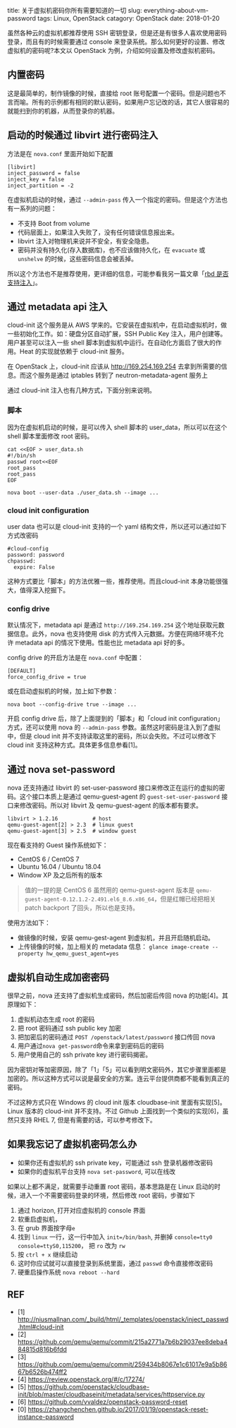 title: 关于虚拟机密码你所有需要知道的一切
slug: everything-about-vm-password
tags: Linux, OpenStack
catagory: OpenStack
date: 2018-01-20


虽然各种云的虚拟机都推荐使用 SSH 密钥登录，但是还是有很多人喜欢使用密码登录，而且有的时候需要通过 console 来登录系统。那么如何更好的设置、修改虚拟机的密码呢?本文以 OpenStack 为例，介绍如何设置及修改虚拟机密码。

## 内置密码

这是最简单的，制作镜像的时候，直接给 root 账号配置一个密码。但是问题也不言而喻。所有的示例都有相同的默认密码，如果用户忘记改的话，其它人很容易的就能扫到你的机器，从而登录你的机器。

## 启动的时候通过 libvirt 进行密码注入

方法是在 `nova.conf` 里面开始如下配置

    [libvirt]
    inject_password = false
    inject_key = false
    inject_partition = -2
    
在虚拟机启动的时候，通过 `--admin-pass` 传入一个指定的密码。但是这个方法也有一系列的问题：

- 不支持 Boot from volume
- 代码层面上，如果注入失败了，没有任何错误信息报出来。
- libvirt 注入对物理机来说并不安全，有安全隐患。
- 密码并没有持久化(存入数据库)，也不应该做持久化，在 `evacuate` 或 `unshelve` 的时候，这些密码信息会被丢掉。

所以这个方法也不是推荐使用，更详细的信息，可能参看我另一篇文章「[rbd 是否支持注入](http://xcodest.me/inject-file-in-rbd.html)」。

## 通过 metadata api 注入

cloud-init 这个服务是从 AWS 学来的。它安装在虚拟机中，在启动虚拟机时，做一些初始化工作。如：硬盘分区自动扩展，SSH Public Key 注入，用户创建等。用户甚至可以注入一些 shell 脚本到虚拟机中运行。在自动化方面启了很大的作用。Heat 的实现就依赖于 cloud-init 服务。

在 OpenStack 上，cloud-init 应该从 http://169.254.169.254 去拿到所需要的信息。而这个服务是通过 iptables 转到了 neutron-metadata-agent 服务上

通过 cloud-init 注入也有几种方式，下面分别来说明。

### 脚本

因为在虚拟机启动的时候，是可以传入 shell 脚本的 user_data，所以可以在这个 shell 脚本里面修改 root 密码。

	cat <<EOF > user_data.sh
	#!/bin/sh
	passwd root<<EOF
	root_pass
	root_pass
	EOF
    
    nova boot --user-data ./user_data.sh --image ...

### cloud init configuration

user data 也可以是 cloud-init 支持的一个 yaml 结构文件，所以还可以通过如下方式改密码

	#cloud-config
    password: password
    chpasswd:
      expire: False

这种方式要比「脚本」的方法优雅一些，推荐使用。而且cloud-init 本身功能很强大，值得深入挖掘下。

### config drive

默认情况下，metadata api 是通过 `http://169.254.169.254` 这个地址获取元数据信息。此外，nova 也支持使用 disk 的方式传入元数据。方便在网络环境不允许 metadata api 的情况下使用。性能也比 metadata api 好的多。

config drive 的开启方法是在 `nova.conf` 中配置：
	
	[DEFAULT]
	force_config_drive = true

或在启动虚拟机的时候，加上如下参数：

	nova boot --config-drive true --image ...
    
开启 config drive 后，除了上面提到的「脚本」和「cloud init configuration」方式，还可以使用 nova 的 `--admin-pass` 参数。虽然这时密码是注入到了虚拟中，但是 cloud init 并不支持读取这里的密码，所以会失败。不过可以修改下 cloud init 支持这种方式。具体更多信息参看[1]。

## 通过 nova set-password

nova 还支持通过 libvirt 的 set-user-password 接口来修改正在运行的虚拟的密码。这个接口本质上是通过 qemu-guest-agent 的 `guest-set-user-password` 接口来修改密码。所以对 libvirt 及 qemu-guest-agent 的版本都有要求。

	libvirt > 1.2.16		   # host
    qemu-guest-agent[2] > 2.3  # linux guest
    qemu-guest-agent[3] > 2.5  # window guest
    
现在看支持的 Guest 操作系统如下：

- CentOS 6 / CentOS 7
- Ubuntu 16.04 / Ubuntu 18.04
- Window XP 及之后所有的版本
    
> 值的一提的是 CentOS 6 虽然用的 qemu-guest-agent 版本是 `qemu-guest-agent-0.12.1.2-2.491.el6_8.6.x86_64`，但是红帽已经把相关 patch backport 了回头，所以也是支持。

使用方法如下：

- 做镜像的时候，安装 qemu-gest-agent 到虚拟机，并且开启随机启动。
- 上传镜像的时候，加上相关的 metadata 信息： `glance image-create --property hw_qemu_guest_agent=yes`

## 虚拟机自动生成加密密码

很早之前，nova 还支持了虚拟机生成密码，然后加密后传回 nova 的功能[4]。其原理如下：

1. 虚拟机动态生成 root 的密码
2. 把 root 密码通过 ssh public key 加密
3. 把加密后的密码通过 `POST /openstack/latest/password` 接口传回 nova
4. 用户通过`nova get-password`命令来拿到密码后的密码
5. 用户使用自己的 ssh private key 进行密码揭密。

因为密钥对等加密原因，除了「1」「5」可以看到明文密码外，其它步骤里面都是加密的。所以这种方式可以说是最安全的方案。连云平台提供商都不能看到真正的密码。

不过这种方式只在 Windows 的 cloud init 版本 cloudbase-init 里面有实现[5]。Linux 版本的 cloud-init 并不支持。不过 Github 上面找到一个类似的实现[6]，虽然只支持 RHEL 7, 但是有需要的话，可以参考修改下。

## 如果我忘记了虚拟机密码怎么办

- 如果你还有虚拟机的 ssh private key，可能通过 ssh 登录机器修改密码
- 如果你的虚拟机平台支持 `nova set-password`, 可以在线改

如果以上都不满足，就需要手动重置 root 密码，基本思路是在 Linux 启动的时候，进入一个不需要密码登录的环境，然后修改 root 密码，步骤如下

1. 通过 horizon, 打开对应虚拟机的 console 界面
2. 软重启虚拟机，
3. 在 grub 界面按字母`e`
4. 找到 `linux` 一行，这一行中加入 `init=/bin/bash`, 并删掉 `console=tty0 console=ttyS0,115200`， 把 `ro` 改为 `rw`
5. 按 `ctrl + x` 继续启动
6. 这时你应试就可以直接登录到系统里面，通过 `passwd` 命令直接修改密码
7. 硬重启操作系统 `nova reboot --hard`

## REF
- [1] <http://niusmallnan.com/_build/html/_templates/openstack/inject_passwd.html#cloud-init>
- [2] <https://github.com/qemu/qemu/commit/215a2771a7b6b29037ee8deba484815d816b6fdd>
- [3] <https://github.com/qemu/qemu/commit/259434b8067e1c61017e9a5b8667b6526b474ff2>
- [4] <https://review.openstack.org/#/c/17274/>
- [5] <https://github.com/openstack/cloudbase-init/blob/master/cloudbaseinit/metadata/services/httpservice.py>
- [6] <https://github.com/vvaldez/openstack-password-reset>
- [0] <https://zhangchenchen.github.io/2017/01/19/openstack-reset-instance-password>
